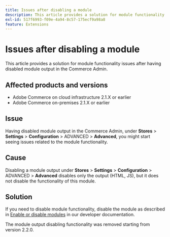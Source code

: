 ```yaml
---
title: Issues after disabling a module
description: This article provides a solution for module functionality issues after having disabled module output in the Commerce Admin.
exl-id: 517f6993-f09e-4a94-8c57-175ecf9a98a8
feature: Extensions
---
```

# Issues after disabling a module

This article provides a solution for module functionality issues after having disabled module output in the Commerce Admin.

## Affected products and versions

* Adobe Commerce on cloud infrastructure 2.1.X or earlier
* Adobe Commerce on-premises 2.1.X or earlier

## Issue

Having disabled module output in the Commerce Admin, under **Stores** > **Settings** > **Configuration** > ADVANCED > **Advanced**, you might start seeing issues related to the module functionality.

## Cause

Disabling a module output under **Stores** > **Settings** > **Configuration** > ADVANCED > **Advanced** disables only the output (HTML, JS), but it does not disable the functionality of this module.

## Solution

If you need to disable module functionality, disable the module as described in [Enable or disable modules](https://devdocs.magento.com/guides/v2.1/install-gde/install/cli/install-cli-subcommands-enable.html) in our developer documentation.

The module output disabling functionality was removed starting from version 2.2.0.
